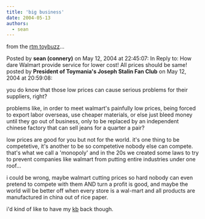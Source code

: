 ```yaml
---
title: 'big business'
date: 2004-05-13
authors:
  - sean
---
```


from the [rtm toybuzz](http://www.toymania.com)...

Posted by **sean (connery)** on May 12, 2004 at 22:45:07: In Reply to: How dare Walmart provide service for lower cost! All prices should be same! posted by **President of Toymania's Joseph Stalin Fan Club** on May 12, 2004 at 20:59:08:

you do know that those low prices can cause serious problems for their suppliers, right?

problems like, in order to meet walmart's painfully low prices, being forced to export labor overseas, use cheaper materials, or else just bleed money until they go out of business, only to be replaced by an independent chinese factory that can sell jeans for a quarter a pair?

low prices are good for you but not for the world. it's one thing to be competetive, it's another to be so competetive nobody else can compete. that's what we call a 'monopoly' and in the 20s we created some laws to try to prevent companies like walmart from putting entire industries under one roof...

i could be wrong, maybe walmart cutting prices so hard nobody can even pretend to compete with them AND turn a profit is good, and maybe the world will be better off when every store is a wal-mart and all products are manufactured in china out of rice paper.

i'd kind of like to have my [kb](http://www.hoovers.com/kb-toys/--ID__102883--/free-co-factsheet.xhtml) back though.
